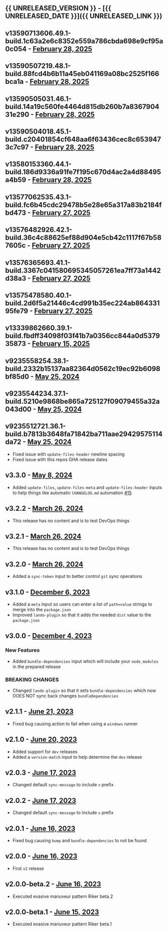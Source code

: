 ## {{ UNRELEASED_VERSION }} - [{{ UNRELEASED_DATE }}]({{ UNRELEASED_LINK }})

## v13590713606.49.1-build.1c63a2e6c8352e559a786cbda698e9cf95a0c054 - [February 28, 2025](git://github.com/lando/prepare-release-action.git)

## v13590507219.48.1-build.88fcd4b6b11a45eb041169a08bc2525f166bca1a - [February 28, 2025](git://github.com/lando/prepare-release-action.git)

## v13590505031.46.1-build.14a19c560fe4464d815db260b7a836790431e290 - [February 28, 2025](git://github.com/lando/prepare-release-action.git)

## v13590504018.45.1-build.c20401854cf648aa6f63436cec8c6539473c7c97 - [February 28, 2025](git://github.com/lando/prepare-release-action.git)

## v13580153360.44.1-build.186d9336a91fe7f195c670d4ac2a4d88495a4b59 - [February 28, 2025](git://github.com/lando/prepare-release-action.git)

## v13577062535.43.1-build.fc6b45cdc29478b5e28e65a317a83b2184fbd473 - [February 27, 2025](git://github.com/lando/prepare-release-action.git)

## v13576482926.42.1-build.36c4c88625ef88d904e5cb42c1117f67b587605c - [February 27, 2025](git://github.com/lando/prepare-release-action.git)

## v13576365693.41.1-build.3367c041580695345057261ea7ff73a1442d38a3 - [February 27, 2025](git://github.com/lando/prepare-release-action.git)

## v13575478580.40.1-build.2d6f5a21446c4cd991b35ec224ab86433195fe79 - [February 27, 2025](git://github.com/lando/prepare-release-action.git)

## v13339862660.39.1-build.fbdff34098f03f41b7a0356cc844a0d537935873 - [February 15, 2025](git://github.com/lando/prepare-release-action.git)

## v9235558254.38.1-build.2332b15137aa82364d0562c19ec92b6098bf85d0 - [May 25, 2024](git://github.com/lando/prepare-release-action.git)

## v9235544234.37.1-build.5210e9868be865a725127f09079455a32a043d00 - [May 25, 2024](git://github.com/lando/prepare-release-action.git)

## v9235512721.36.1-build.b7813b3648fa71842ba711aae29429575114da72 - [May 25, 2024](git://github.com/lando/prepare-release-action.git)

* Fixed issue with `update-files-header` newline spacing
* Fixed issue with this repos GHA release dates

## v3.3.0 - [May 8, 2024](https://github.com/lando/prepare-release-action/releases/tag/v3.3.0)

* Added `update-files`, `update-files-meta` and `update-files-header` inputs to help things like automatic `CHANGELOG.md` automation [#15](https://github.com/lando/prepare-release-action/issues/15)

## v3.2.2 - [March 26, 2024](https://github.com/lando/prepare-release-action/releases/tag/v3.2.2)

* This release has no content and is to test DevOps things

## v3.2.1 - [March 26, 2024](https://github.com/lando/prepare-release-action/releases/tag/v3.2.1)

* This release has no content and is to test DevOps things

## v3.2.0 - [March 26, 2024](https://github.com/lando/prepare-release-action/releases/tag/v3.2.0)

* Added a `sync-token` input to better control `git` sync operations

## v3.1.0 - [December 6, 2023](https://github.com/lando/prepare-release-action/releases/tag/v3.1.0)

* Added a `meta` input so users can enter a list of `path=value` strings to merge into the `package.json`
* Improved `lando-plugin` so that it adds the needed `dist` value to the `package.json`

## v3.0.0 - [December 4, 2023](https://github.com/lando/prepare-release-action/releases/tag/v3.0.0)

### New Features

* Added `bundle-dependencies` input which will include your `node_modules` in the prepared release

### **BREAKING CHANGES**

* Changed `lando-plugin` so that it sets `bundle-dependencies` which now DOES NOT sync back changes `bundleDependencies`

## v2.1.1 - [June 21, 2023](https://github.com/lando/prepare-release-action/releases/tag/v2.1.1)

* Fixed bug causing action to fail when using a `windows` runner

## v2.1.0 - [June 20, 2023](https://github.com/lando/prepare-release-action/releases/tag/v2.1.0)

* Added support for `dev` releases
* Added a `version-match` input to help determine the `dev` release

## v2.0.3 - [June 17, 2023](https://github.com/lando/prepare-release-action/releases/tag/v2.0.3)

* Changed default `sync-message` to include `v` prefix

## v2.0.2 - [June 17, 2023](https://github.com/lando/prepare-release-action/releases/tag/v2.0.2)

* Changed default `sync-message` to include `v` prefix

## v2.0.1 - [June 16, 2023](https://github.com/lando/prepare-release-action/releases/tag/v2.0.1)

* Fixed bug causing `bump` and `bundle-dependencies` to not be found

## v2.0.0 - [June 16, 2023](https://github.com/lando/prepare-release-action/releases/tag/v2.0.0)

* First `v2` release

## v2.0.0-beta.2 - [June 16, 2023](https://github.com/lando/prepare-release-action/releases/tag/v2.0.0-beta.2)

* Executed evasive manuveur pattern Riker beta.2

## v2.0.0-beta.1 - [June 15, 2023](https://github.com/lando/prepare-release-action/releases/tag/v2.0.0-beta.1)

* Executed evasive manuveur pattern Riker beta.1
